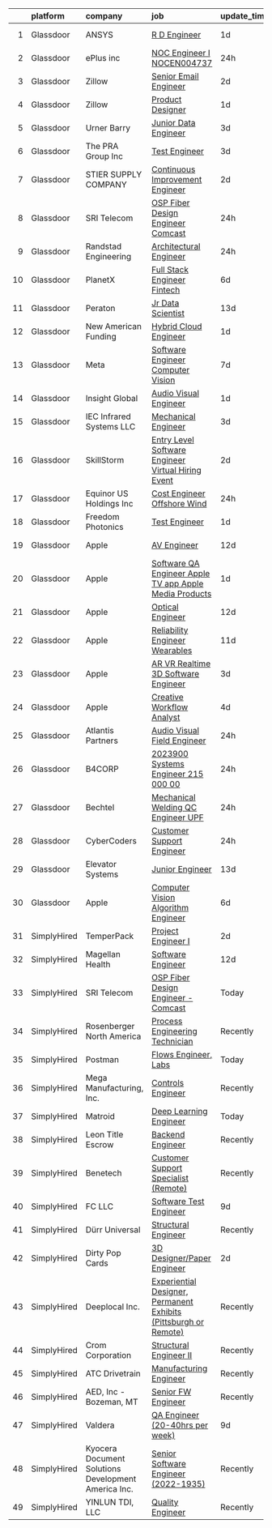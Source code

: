 

|    | platform    | company                                             | job                                                                                                                                                                                                                                                                                                                                                                                                                                                                                                                                                                                                                                                                                                                                                                                                                                                                                                                                                                                                                                                                                                                                                                                                                                                                                                                                                                                                                                                                                    | update_time   | location                  |
|---:|:------------|:----------------------------------------------------|:---------------------------------------------------------------------------------------------------------------------------------------------------------------------------------------------------------------------------------------------------------------------------------------------------------------------------------------------------------------------------------------------------------------------------------------------------------------------------------------------------------------------------------------------------------------------------------------------------------------------------------------------------------------------------------------------------------------------------------------------------------------------------------------------------------------------------------------------------------------------------------------------------------------------------------------------------------------------------------------------------------------------------------------------------------------------------------------------------------------------------------------------------------------------------------------------------------------------------------------------------------------------------------------------------------------------------------------------------------------------------------------------------------------------------------------------------------------------------------------|:--------------|:--------------------------|
|  1 | Glassdoor   | ANSYS                                               | [R D Engineer](https://www.glassdoor.com/partner/jobListing.htm?pos=107&ao=1110586&s=58&guid=00000182fd0c97d19d4d2a575777e9d4&src=GD_JOB_AD&t=SR&vt=w&cs=1_b8e56e98&cb=1662102837684&jobListingId=1008108794273&cpc=6A22310A23505C64&jrtk=3-0-1gbugp5vpjcaj801-1gbugp60eii0t800-085326ce8b572570--6NYlbfkN0C1CYJ5HQK12A7y0ZBhFhW3e-LGRaOWowYCOYawr20fAOkJL-e9Na9B5fF4fleurb2X6Uj6i6FxzRyisZJurjmaKf9r-kulg6JUBCuAzn0bkuWGrDv4d4hrBtNWzBEy26NtapZJXorKHJbDdHpZL-lqzA1kfwz0TCtpMQvwl-a_sxVKkirq5g-LSTQIQbA5WLxEZorRfnIesvGemHgYnnEaB5kFSfNLjFxT1bHevnTU7e7LcvXfP_9oUUm0ycPfELAZWHvE-K96OYldBVKWSPivG05X4cAWgyEE9euabDKV4OzHvRSNmJPlpyaAL-cpd8qAiZhWXLDiyeJhM-nCKW3yuqDe7iA4UGC2F3ey6KyaNeVntWja_L2wUdIC_P0CJahJbd1v8iwvGw_k2sZ8VyfDQGNwTpPOs-i_9vdnUBw7GtoZnO4BN-EYUAPIJXvn2VYe-by3RqsjJOumj6JWHWYRvhVBV2JRjsDLkFRgX98gy4x63WrxaOmGJ-hMsLhr90QohMNOwNOb199ta9cOgy-EF5D2MIsFyoQDq4EC40oXnA%3D%3D)                                                                                                                                                                                                                                                                                                                                                                                                                                                                                                                                                                                         | 1d            | Canonsburg, PA            |
|  2 | Glassdoor   | ePlus inc                                           | [NOC Engineer I   NOCEN004737](https://www.glassdoor.com/partner/jobListing.htm?pos=106&ao=1110586&s=58&guid=00000182fd0c97d19d4d2a575777e9d4&src=GD_JOB_AD&t=SR&vt=w&ea=1&cs=1_924da11e&cb=1662102837684&jobListingId=1008111402123&cpc=451933188B21919D&jrtk=3-0-1gbugp5vpjcaj801-1gbugp60eii0t800-6c40901bd2f2ebdd--6NYlbfkN0B4q5ZfxtiYuHthRCrlNTaH3IgnRrb9iipLWN6eJD-7mZ_ik5fnnuNKhefJl6Hd363M6reZHz6lItURBtLOAekzWOP251VH0DjD9fxNcprsHMrE7eSsR8KDZpc1oWkYWkXmGKJAGL93AtT6EDo6nf_T62c1ByWDtJ30omxVpQzAfjGbHh0UeAGsqJeFiAuoXJ9WKgL-6S859euYKk0icDY3rD_apgDLRxLTMtOb1WL1RdX_SAnQ6EgOrMdyA2izq-wm5nNkoSt5IQW9giljmeHP6kmxCaopqV2nMSoVs6lpnJaNPFaETXxm4cNX5QCon6OQvhHvu-CA2ISD7D4m5F-IU7qhZYJmUW4zr0XYv0RtDILtSQjEB9zf9djvvQ5IJe6eIeepIACwEiki4FrjrqdhSHBRQFdvFmvQ5ga169R3Q5EoZ4PO2-mRLB5OpSyODw3WPTGLX76ma6TzXp7Z21ofaHTMJo_VYMdp9SUoNxjz_tpf1EYBKC6C4N2q8ft_O2apl-5DKpjzmm6f6Lym6dHma4c4o1ofh_I%3D)                                                                                                                                                                                                                                                                                                                                                                                                                                                                                                                                                                                  | 24h           | Remote                    |
|  3 | Glassdoor   | Zillow                                              | [Senior Email Engineer](https://www.glassdoor.com/partner/jobListing.htm?pos=111&ao=1110586&s=58&guid=00000182fd0c97d19d4d2a575777e9d4&src=GD_JOB_AD&t=SR&vt=w&cs=1_c2c18e94&cb=1662102837685&jobListingId=1008103405756&cpc=7F6F94E2229B3AB5&jrtk=3-0-1gbugp5vpjcaj801-1gbugp60eii0t800-6a07a046fe577fb2--6NYlbfkN0ANMurRYyPEXg08u6OamUd1Mvhk-zhFSGYIZgoJR86UvQ_x0FKK8TrZZD49G3rLjS_XB-JXW5UGhzo6ss1wc_BnbNfB0NcsIS2MWZkHaK_VDQ9uAqzQ0B0lNRtYH7q-JbPKXXJR2lfBJMAKPZf1EHKJ-ujJU5Dztwf2Id2gDESg4Lb8GgE6tgXvQ0_J4Gx1ED0mohXa1AecMwe2ch6KP_nbtjoG3n8Abkun-SD8tqh5R7RUAwityaVMpFmIIaz0i95N0NaOPiD3OWCPfu8udQFFMm9ageaojtjPOpAo6hFi5HwkPhycIpKtPIhdCxb9ZLFuomiUz3y3TO7uiYWQBh--0bo5sS6CoahvURaEHhHrayav7VSSbfLOmLdGlnkh7XuLJX7aYSjiuaxO1oiOxnfJAltGV-dokExcHngLBKpf1BYRZV9dHcz8P8ycQZdAFkZsa3ryGka4uDEJ31-KZPlnax0gQdmx4tz6bn5bHbvVG0thhck29puftxQqI9Krn3CUeT7vEF8Wk3wiwllRaj8noZ-L_jPvl0WDQVjBw9VXpHpTfY3lzE4iXKbZ4hpnZ7ZYZ8L6nEbAYAdYjyAZR7x4-tfF9z6K6UnrfKLLUMfsi7mQB4A1gQqXJu0Q881cctT5PX22Q9VJdMpK1QXaIeIKRRuSeXciswKUNk2FzCNbCSbxb6QmrR0povUy3U7L4KYqjMikTWsIOevZ0iQFEV9qxT0j9XSY16bA_IIm9WALycwgFkqBp1VFCYstIKoOTZe0dVOhfd2PBH3aXzJ-2Xh9e0uDAO3Wx7G18edgjptFxtTA_xf-xKab2zLrvSQ_U1iTMiUxMVtbQbbgQ6U7Mu1Oe9TY5oYkrjS0RaKenL9m_01Y8qPfjWdIE2l4eIy9pDmLsM6jIBa_ng%3D%3D)                                                                                                                                                                                                                | 2d            | Remote                    |
|  4 | Glassdoor   | Zillow                                              | [Product Designer](https://www.glassdoor.com/partner/jobListing.htm?pos=118&ao=1110586&s=58&guid=00000182fd0c97d19d4d2a575777e9d4&src=GD_JOB_AD&t=SR&vt=w&cs=1_d14518a7&cb=1662102837685&jobListingId=1008105734825&cpc=8795CF9063CD573D&jrtk=3-0-1gbugp5vpjcaj801-1gbugp60eii0t800-923d093315a463c1--6NYlbfkN0ANMurRYyPEXg08u6OamUd1Mvhk-zhFSGYIZgoJR86UvYL2v6MoUqae-sD5DnU21vqzMUfcrlxXldGlpvZ_A9LcSbv7fieDI5Q_e0eCDabZQJSfXOKXU7HhyZwRBWFH68mW2QkyUBY-1UqPK4A2Y0SDj9Q6XtG2RXC_FvaVnw66ZsIn3uvPXdo5SZYTpEAJc-rzQ7LJ0rpZ3ZmziQ3-e1GFIPZQb6lgp8laaycEE9LR2WIikTXTf4G7eAEv-yvHRCrmQElNsVqN1yYa7IFbjVAlXn2PTygVET1ocd-I0SLDvoJoU97o-lcewNIpCP2-gdDs6ufbXPqFmHDbk-gbJRu92E8n1YOdfSb1F6UWnKPj0BJA57hKyqjhJXCdlYjtM3koxSUfyJAEnOQADartAYYG1U0jOdCppmBbzBnlIRwRyeu7KJNY9XTtCTofR66zJAIegjmrhT90oQweF3fVr_fXYD5bDS8MFEmeR4UmKgfqdMoFnV1-7J3x5W9DxZ4YNzQGFhHQfrJpk8IknNNKPGM06hKme40yHYe9j0i-J7JxAjH7GTu1-fznhDbynT0UA8o6Mn--1BLuEeGrAtS_9NZQIwD7B11fziH8eM1OuEOA3aJEZ-jI4pH_g8qSZzfr7SVCFapBUpM5NUVVZa69wNyuNwIlxfYvm3mNl23BHYxSCMaNIAIAZyBX_KN6qedowa_om_xzAJ5UBc4BBH8E_HKbw45AVZdySIbphk-TFS0W1C1LX_CiSxRrPUkhI6nmcJJUGcmeCFe-jcJBhLE2TpJiw_JPKSQtyBKBCJsb6u0wbxN5kGKN2Os-Wo7BTnRfsLPQdmOpkOPnwFownTyPuF_gAcHd2kDovVYgSMjL36c5rR5Pbm_A2qsdO_yp9YaNNu0%3D)                                                                                                                                                                                                                                   | 1d            | Remote                    |
|  5 | Glassdoor   | Urner Barry                                         | [Junior Data Engineer](https://www.glassdoor.com/partner/jobListing.htm?pos=105&ao=1110586&s=58&guid=00000182fd0c97d19d4d2a575777e9d4&src=GD_JOB_AD&t=SR&vt=w&ea=1&cs=1_2a9d0602&cb=1662102837684&jobListingId=1008101046274&cpc=71532419B2302243&jrtk=3-0-1gbugp5vpjcaj801-1gbugp60eii0t800-3fa36ef68f7be0b0--6NYlbfkN0AmBJBRN084S0h5v1levH7kjcPcMfn4jvsTPcEYZQxF7Kaw3NrpVBd1-YE52VfQZ9E2anCktPITQoxHJyRM5BwiztKxDqvhmNNWpMONkgpocPnqX4r_t9FsvIcGeDKjgJeO5e4TYbmarXAj80DOaW91_xzdsSJH0EuSHDshOOy_h-UB6zXDNeHsuLFfsQ9OIHSvrLOAzTZs1AVMYp5NyHcf8W7Yqaomu3HUl3P_ZmNwAhtERKBDw8kBQoyovCPS_BbpfqgP-HZ-6M3gIYUCdnOaM4nBXd84hooK17W4h3hwgskHB37axO18CoaFWrzHSRzgkFQCWK1PbLJ5X1nGJAG7qykLB15A1vlUUgvlDvfH8Wp6v-9ZqhFcBGwQ8RwTXEG9ZzQlQ9ybqLfO8fGy7tgpJNRGctHRiLn2iI71R1X5vH5TLGGKy6X0J91sjlxDifYLGar2TssPOJbLro6V4PQZou-xqQoRWnDrftunI6B95ghUPd4gehcZDTVwHXDMzVJpvpDF6k-gjA%3D%3D)                                                                                                                                                                                                                                                                                                                                                                                                                                                                                                                                                                                                            | 3d            | Toms River, NJ            |
|  6 | Glassdoor   | The PRA Group  Inc                                  | [Test Engineer](https://www.glassdoor.com/partner/jobListing.htm?pos=117&ao=1110586&s=58&guid=00000182fd0c97d19d4d2a575777e9d4&src=GD_JOB_AD&t=SR&vt=w&ea=1&cs=1_3f622471&cb=1662102837686&jobListingId=1008100904036&cpc=217C45A42544DB93&jrtk=3-0-1gbugp5vpjcaj801-1gbugp60eii0t800-33b7951fdf81b62d--6NYlbfkN0BK9GXDcakwdiqmeo8o-2GvkYnmPkq7xevAHdeF_847qpKPL2SRITVH5-rz2aTCjKsdxp6zoQHJemSJDSFV0RtrTu0odxqvFIiUhxG0wcPZYfGx1V9aAEdn25UcItPpjnLhnog37Jgdh-95VzI9_Sf2FVQQzN09HQbKDtOTk1u-eIb-l6Ww6uUY1qTXIn7b1SuJ10XVQ5Iz5IUCUg67HKYc1keeMxily8JbJ6vYp593lYrRREMs23iudWGlnYpMYWYx2-WT61kc2t8NFBsqc24WQEt4B4VjcuhsL_k9wI1bBGDewznZ8DNB5CzYoBq3GDK2YoNVbyW9X50MEBOnMi1Z9yxFU_ZpmEn4ks1yvFPMBYkAZ2BbXZjBwKQX_rjwM3DmeAUBRgZPwptNkVHtyLUYFZFUmxWmrY4ngF8uaceZmde56OzrxzOvvGc-DnKlb0PT4fwETmcrvFZtYCJowU0WD1exPKeVUzpJN7nTHofNDgCfKnIGyf87)                                                                                                                                                                                                                                                                                                                                                                                                                                                                                                                                                                                                                                               | 3d            | Bohemia, NY               |
|  7 | Glassdoor   | STIER SUPPLY COMPANY                                | [Continuous Improvement Engineer](https://www.glassdoor.com/partner/jobListing.htm?pos=104&ao=1110586&s=58&guid=00000182fd0c97d19d4d2a575777e9d4&src=GD_JOB_AD&t=SR&vt=w&ea=1&cs=1_b1af9af9&cb=1662102837684&jobListingId=1008103249595&cpc=3E225290CE1C2C09&jrtk=3-0-1gbugp5vpjcaj801-1gbugp60eii0t800-f980b1274b8a43e1--6NYlbfkN0Bs-eRXy4ZfZecayEOJtJ-gzSU7P8HCdliA01vjZ-cDmwu2e0h4phIbrfbnsRgbJIvyaPnq-0z2y9-Hnn0OGLWDj9M3ra-ffC_sTYDuiW_MzuxFQ4wuL1hqU4BCmXSThoy8nonspLBO_3eI7F7QjyQ9HVnWkjtTO1wObY_JwdQmJ3wSImRKUNv9BnoLiBKWMd3-v6IR_ydZ8xgcKkxmrkhk7p91rCTjiCy5KMAMvf6Y7RnZjti7Moq8g59whrWo6rF0HUBeTuF5rJVl8e8xhc6fWXXqRTeyfszJLHAtkn-tAdcX_Wz8SHyFZXeCEe3ggADuCRwDkRcByXXaKE40U19kUrA7_HJApDWKR3CSKO-exPlathw5dsc1TigdXjzu55jGzH16eOmQi-QKc4_k5xRroO1EsRvBJfuoWVY-eOqMEKR4FbbpiI089vbMwPIK58s7dNH3Vm9OdP6smo12WBJCTnYZgEJ0pqWEptr3wYzjTwmRzoGl2qXhbZrO8JTtDawIOxcvfOErDb1x2KBEF48V)                                                                                                                                                                                                                                                                                                                                                                                                                                                                                                                                                                                             | 2d            | Morrisville, NC           |
|  8 | Glassdoor   | SRI Telecom                                         | [OSP Fiber Design Engineer   Comcast](https://www.glassdoor.com/partner/jobListing.htm?pos=103&ao=1110586&s=58&guid=00000182fd0c97d19d4d2a575777e9d4&src=GD_JOB_AD&t=SR&vt=w&ea=1&cs=1_cb033215&cb=1662102837684&jobListingId=1008111643443&cpc=63E4514951618C5C&jrtk=3-0-1gbugp5vpjcaj801-1gbugp60eii0t800-e4c5a6d43a99ec4c--6NYlbfkN0ASox8HY7fHhqRCv4hkUtVh8gjFDbM8jCSTur-O6PD715wUk0B0t4AHUJnDHRUPYkFrob2BwK2Scjm15woiDC1PKSR0cjZuAU88ZbK1fAyFJBn0DFyGDp-4JdSVrihR0kt8v75XAPgoBBSaSR_1dRDNHk3sCmc0Dcl_0DX1wQLgP18TyASoKIh3PKchGzNP_V3uc2x053mwHcYnF0V-7uNnWdqkiJk3ympmdERm1iTVCd8XQipCicAoGXNTcSp8qxC6mQjZqPzRNCu3l5rkZlvEzT7O5DcYxAy8n5AoBE00__7r1oEEXFnJ7tXHh5GcvdGEsaU-Z6-52QDDneqs-MD8S8GegQqoQnoBhBKGzpJhIJ3d4wB4GS7CYnmxjh_1JabB0R3bE-Xxyv1SRkpdrR4m-tJbYRJWop1rtPF2ujXAfBnnloOOAujIbXx3jFEOpIystdGjUIwYQqDLblz82uWWuh0MMgErc2Nj-r_Q-tRxFY6wH91Al5mTgkDCMkLqC5m7kKmDqRJePaIxToVX3mvt1cYYuaef6KWqj2Eq0kLXZoSFwDD0X2ZhEryEeO3n7LdKVIEdWevqadZGcTc3pUNfGCEtGFbh3O6B8exLGhuM8BnWn-uQWZE9)                                                                                                                                                                                                                                                                                                                                                                                                                                                                                         | 24h           | Remote                    |
|  9 | Glassdoor   | Randstad Engineering                                | [Architectural Engineer](https://www.glassdoor.com/partner/jobListing.htm?pos=128&ao=1110586&s=58&guid=00000182fd0c97d19d4d2a575777e9d4&src=GD_JOB_AD&t=SR&vt=w&ea=1&cs=1_46f3e40a&cb=1662102837687&jobListingId=1008110993301&cpc=0C139D4CAD5A6DB2&jrtk=3-0-1gbugp5vpjcaj801-1gbugp60eii0t800-bdde0f3a9afa6cae--6NYlbfkN0BDx217eft1lC7uqItkaModCFPNh_e0lnHdKkvEJecXwu4gIqA7CFTnvSYR8MShG5ZTVGFNAvo1SikMYDLjDiwqYcNZ9FbAurq0_Wqn-DGGiXmnKMGHafi4XTWffYsFdiJrYYkwIiDu-XMOhRfylIwfRSM8GF6AV3KlKXXhEZ0wyqhEeUTq20kJqgzi5yThefYHMgmjTlTX3XMPXO5-C6sfREDax3ubz_3n1A7v_4szR0BHxEsZbi9HxO8usmNoKou7K1kPFjP5I9OxqJisQ-pdmcS8LKJn2zsatkOwwxoqX1_pUETC6CBg-HaIBtTLcPeLB8B4_VmLJJB7wYPRZN4KT8mYW2HidC1QcCS0Ka9c4DPZqCkrRFwIUlWak-e8gDFsm-zsWHNiv03IzoEL0UtmE7GHCIrK-HT8qeWWVmAL8TjzmzKipdpZakHW-xKNrFBJhU5SElPHcqGb02cVBGlMFSBTf_vRu7BFSCeqIN45SJ9Yz2QNzLf0YEccHBhWKFGQWCW2WOaWPYiKfKLwcxxHSSdbKxhvXXWkhLaa-yoEp06pQdmGy0rfCSXDTVgwSTwxX1KZUwb4ADtNMDl9TGlJ13gOE6wcMGu1d4pQRpuq_xGDpAd8zhOal_rVkiNfjc2Dct8aAQF24w%3D%3D)                                                                                                                                                                                                                                                                                                                                                                                                                                                                          | 24h           | Georgetown, KY            |
| 10 | Glassdoor   | PlanetX                                             | [Full Stack Engineer   Fintech](https://www.glassdoor.com/partner/jobListing.htm?pos=122&ao=1110586&s=58&guid=00000182fd0c97d19d4d2a575777e9d4&src=GD_JOB_AD&t=SR&vt=w&ea=1&cs=1_d0ad43c4&cb=1662102837687&jobListingId=1008097266393&cpc=C4A69CCDBB3B9599&jrtk=3-0-1gbugp5vpjcaj801-1gbugp60eii0t800-c4bb3d8ec8a7adae--6NYlbfkN0Ao1sXqsfl_eKMvAUCHN22fcucLWVoEbECIQPomdFbHy9daGAiQ6BeL3KWcAL_5jISvtsj68H6klUvNvD2Nfh8cuLKqHiIZaNLCRK6cZmmUZzVjMtszy4HEny0vWXFA29M9pmek7Pm28cX2qNnFnDswBjlvdvNBE1qgpvHSPsdf2YswW5_FU2XmfZ5bqolD-zdJQZCUbPz6zqM2MZo-IYCyjOSwQcXnHOPENb0FxKokvGaZW3Gga0l4kHd1W4aRSgMQdXc25Oee-2Ub1gq9NGtiepZlknBMsjjqs36yEOWLvZcvnY0SQXbrxtR8g9rm0ytHrPsGW1izu6tw9JvvHo7xj5tlm6pYAN4kUO-3elWT9m3D05CVuxlJADsiv9hMzquhOD4fCdybyN1sp5gzO4YSY2v7O9NHfqMaLPm7NnEGzQLQaUoxbrrYozbTfkQlpXeiXsMABTJYi25edC3itw34qdHCYI23YQnsLd4Sx-mjUe-QUV7lxqsvTUXGzcMvi4U%3D)                                                                                                                                                                                                                                                                                                                                                                                                                                                                                                                                                                                                                 | 6d            | Remote                    |
| 11 | Glassdoor   | Peraton                                             | [Jr  Data Scientist](https://www.glassdoor.com/partner/jobListing.htm?pos=108&ao=1110586&s=58&guid=00000182fd0c97d19d4d2a575777e9d4&src=GD_JOB_AD&t=SR&vt=w&cs=1_0218f513&cb=1662102837684&jobListingId=1008080936189&cpc=B576E40E3A51D23B&jrtk=3-0-1gbugp5vpjcaj801-1gbugp60eii0t800-5617f10f289efc9a--6NYlbfkN0Cx7R8OmodZU4Ze4hnUhR0Myw3_voyDLMHXumN7ynSuTrXceT3foN28LFxKrAHBxFU0x65x9qsMWo5YEoVDqkANq7ZMFqWJWr7p9gnaTEoriv2xJyxdTb8WJj_MelALD1P9JtPtASnmXK7Jy7cXIKmxMm9L92TuY7qikxFdXMhW5lVtm_-pCBXwbwNSFqtVwHuLg6RwitlPRN3T5bZW0w6TKbQllbDvk_vAGV-Nn0I8LaOiuu8CoN0CMUt7WfneiKzIp9xXEQ7K5xCrXSvqNVUJfLR5d0n_mtnuDsJ1Ipxs4eUPGVACCxsBubem47YyLxdRv1MJoxKmd3S1f21vuN_BU5Is5UDfRhHN9kceoEgQ6Ofjo2MH9VrAK2AYxsOkyCrvNC-UoDZj2ltF8NTAjWUn0j_6EHTWRoaq5mpCzEn9W9Evr1LE-Y0N1B-uWvec-Vq8EU45iYY7dwyX6vdY7N4Jy7kUM17Rr1DL0Zhs32p_iljX8WjrK2LngkO31vvlwq9LZM6nqyiaHeqv_jKPFnrhEbOiEdpXMtBCLn_r2fOCBhhAUJcUY7lmVYSZ_iRs8Sp3NFMIjbr-wxH2Oe0Ciegg7-wCvPyuwZCdZz_oj4GUhjcOHchZffsXjKXfPKvIh0CUWKEVflRc0xjN0uhS5dvi5UV3WrZwm4-H0_0xWPN05l4Wz4RPq5mO-xv1ApE8YvGDcq3YKyDabKn0i3YL0TAwJMCoPcqGO3fkVS2yqtn9UDXAMuUOLEaWI1RYNG0aXnpOnD3tm_X-_stiAuUbu1chWaFuGaJiBGjK4AH8LyYeuD-R99eOV_C6Q0nNEgawGoBreyUP1vddm2YrpJKrj8GRGAj03rhjIFi9qk_2IMnPC2Ks-323w7hQLyxdZ4PKCZoqi29uiUiQFCHsIfG14YL9L4Fowf7drdCtn_AyEMxb4y1wxelzGpfVrQGW6KWD2fdDXB22zCdFtIhcKwZ4EJyW91JBVGkOWpGPcsTaaHTIOCerOPE-nPT6z9DqlpbzK5g8pG8ig2Te4jmNhU_Ioyfk6Tyd64tbTcNzhOTb7YZ97c_cwBCdM5GIrtoxhBxC885TIP_Wq0N8DL9pD4hAPk52S_f_VJmWmTY%3D) | 13d           | Annapolis, MD             |
| 12 | Glassdoor   | New American Funding                                | [Hybrid Cloud Engineer](https://www.glassdoor.com/partner/jobListing.htm?pos=127&ao=1110586&s=58&guid=00000182fd0c97d19d4d2a575777e9d4&src=GD_JOB_AD&t=SR&vt=w&ea=1&cs=1_f02e3149&cb=1662102837687&jobListingId=1008106964377&cpc=AC285F3A3ECA6BB0&jrtk=3-0-1gbugp5vpjcaj801-1gbugp60eii0t800-88cc21af0456e4a9--6NYlbfkN0C2BFb7Ub2YUp4strrym9V3pWtjyRKtgHKt_kMzkewmGGJEved23y_kY-GSZp2akmMwsseQzAReKnpbhHzyLnerRqCxRIJZiZu5TNKwi9Qv7ckEg_sF9j9sLJnbzjVbXD8IWxogWbNmZbxzqNDrCbiRhJPrEGxAO-sZHrkv0qFZ_4IV49R2oRSw_vrs-YrkjJMKk-mYdNVDFkZykdHNWFhzIQwyeVaSxNBU2PHuzO1v9hfNtUc_H7OttsFlnnW8nTBEBdW4GzOOHCCE9G8qs5ZxnesioPyWruUDUwoSTfKzI0r118gE-9BMpUaztTfEiaPZJ0Nr2OKXuZtimfnkwP0duVXw_CBwqrDvjKSpDqkr-PyzbqzkpeZ1OHwvF4vCgVO5VTll8iMRSHl9gAWrFhqzHv7xSKldcOE_sTUY_BvjaptE_w3lysWuroZ860_y4w8E9YIDAu-I6ydbOoZHTu81kiGToMYWTJ_QAEv4wn4lwfopGYK5cGV-mAjg22oKpao%3D)                                                                                                                                                                                                                                                                                                                                                                                                                                                                                                                                                                                                                         | 1d            | Remote                    |
| 13 | Glassdoor   | Meta                                                | [Software Engineer  Computer Vision](https://www.glassdoor.com/partner/jobListing.htm?pos=116&ao=1110586&s=58&guid=00000182fd0c97d19d4d2a575777e9d4&src=GD_JOB_AD&t=SR&vt=w&cs=1_8500fa59&cb=1662102837685&jobListingId=1008093941183&cpc=B076152010A3B66C&jrtk=3-0-1gbugp5vpjcaj801-1gbugp60eii0t800-0cac5639b96758b7--6NYlbfkN0DYl4UJW4r1Vl7FEn6T9F-rD9lpC-0oMJVSiWjK_MGUd8e8cHXcpv6KPyjLHZEfqkXhXH3RkyJcpIU9RLRDO1IB0W_MaP5zmx1g13rsmv7ZMx02O094b2esTQi1wkVEZUfom4qhSvwmLLYKHqRbrjr_GTPbEuCOhKQG6jexOrMP-LOqFc67hpsdccY6DAj3nzXlr0T9HcVXkAcchLQqQYxYNhRkTyXRlBWyBue4VXF0xG58hUZAOe0WGtrsviSowaB5y2uZ2V1ecvVZueROjEx1CpBjcc6hmzveUYTtFX76oj7UH7--3dHig4nC7QAAGcXp64MEetlCN2IBZW1JhF_wZGRCuIZ-3XnCTMSgoQmW756TqTEM74A9kR6t5ZvRKwvXtTRaMwQOcyS7wkPXxDymyxX5cxMeBzCT0HK_yF55xiOwDYMdaZFLgm0HURWfvYkGOaLId6m5nik1cXiDuwSXz31QBQBALfBP6LuSTuoUNigjAwi0G8iPLrKqIaIkEPsKQXRYVVJpBrATGwos8rAQztMEH5Jht492w1VA1iOtL4rXIXH9h5gkpyAv_1LkkJza7wquqokAcnM0okLiwlKqJrxO0pWBUTOSie49oLFgC41LESjdiH2vMRezZ0YcxlWRaodT5hrlPNXGNl0jM197VlPPuQpvmzf8avVL-JrFfGY5gvy6NEHYH9k32FxJMgbPImhRwoCab2gQZqjbLHrNVMutpzNfvNcrM0Nvezrkp19kGyCVxr9M94pCbm0H9_h0-n9D81ZTd7awI9WSh-0epaqEY-SSs-WYI-znphPZFDah4zV32XvRjocVT3d5S088O7rgRZ0YsT4nMqpjf1hnMpSr1h8OlVtzEHklIODey_nvV0xf94LSD6PWNzFFTu6DctVZGVjSZCKty_bumz15QwZM2ShWurJ8kTMl3zEoAbsH2xuS_UezHqnJG-aTa9Ot4ApBStwGSIJB6isFRRO1TpCZfJdmUZrZslIf5ShzingMkguYJj8LBPl5sf-fLYir5lXw59uS67LkhuIgKUVf4T9uNELH60_R5h5QJIV7uCnk8CnLKVKN9w_LlT41IZo%3D)                 | 7d            | Menlo Park, CA            |
| 14 | Glassdoor   | Insight Global                                      | [Audio Visual Engineer](https://www.glassdoor.com/partner/jobListing.htm?pos=129&ao=1110586&s=58&guid=00000182fd0c97d19d4d2a575777e9d4&src=GD_JOB_AD&t=SR&vt=w&ea=1&cs=1_fb8a3ad2&cb=1662102837688&jobListingId=1008106964790&cpc=451933188B21919D&jrtk=3-0-1gbugp5vpjcaj801-1gbugp60eii0t800-ddba8846e605f6e8--6NYlbfkN0BKkHZu3wF05EeDimN_p6sYpKCMArvwa95YdH7UpkaBCi52Bcb3JNt30QsYNOqnbgknynMUJFcJ9E90jMtQuB5N8H4iWrT9Wpk4h-o8RqYgijZgMPLWOjbafEPUeEFkmJEDdBI4FmJS3IdWewesh8GoY8jKTGTSuhmoY5RQ_vn5Fz31BfgXTCEPSxuuqoWHM4co3nfgZObid5Azi3JurGnruFUcCCheRK6AN7WfuuwtnOS1B2iR0DRaBoisAUjMUOzblDzuhm4fO4_ConrKwwzhQCdNiv8Os_9ML2K3oHT4bMySW5_4UQfz0oYBW94pq_RFxW0gTNjnhbnW5WdaqNR9vC_N2iG9RKKTpwTLlQr7QF67QXN7OKrNpChONFPLxkhKASvRaxQ0OMGTo9z8pYWVgMYaFKzBvtDVQ97JStngy0oVdkhmaqmJAnIPEk48y7wIylGCuAu04F7RPZl3pe1a66FVGWcmH8axy0JHSARdQFks5YdrpUCRMIYIXLv3qRkH0yCdRDMPBA%3D%3D)                                                                                                                                                                                                                                                                                                                                                                                                                                                                                                                                                                                                           | 1d            | Evanston, IL              |
| 15 | Glassdoor   | IEC Infrared Systems LLC                            | [Mechanical Engineer](https://www.glassdoor.com/partner/jobListing.htm?pos=110&ao=1110586&s=58&guid=00000182fd0c97d19d4d2a575777e9d4&src=GD_JOB_AD&t=SR&vt=w&ea=1&cs=1_25ccbf7c&cb=1662102837685&jobListingId=1008100900209&cpc=147D4D73437F2C39&jrtk=3-0-1gbugp5vpjcaj801-1gbugp60eii0t800-02be0d65c6b8df00--6NYlbfkN0D_KRozbKJx95I3LRYgbj09bqBDFeyQG4s8tCOB31p2DL7CEZNMbiEXmr_-i2ZupzF-vWBquqLhYhyNr_2xiAeHugS1Na3tUwSqDlwnMI0v7rWx4R-Y82mPMJX5Ov7LKFohTu6gEleTF8NX8mwhblMpu_Rw1LRrEHbFfizW5YhYXdvybkPrIWfKWG38li8DQ0jA5VeYh0Kzp-7ZXqrv59GJOvl0ubRcQLLX4Z1NnhiO8eSBjwKRQeSLxUGfz63tytZiErqGWAqaooDbL3RmWuUcN2Ap2yY7beSpeAdkhnZzSL3x-u9hpNrNIMZUzpfYq4MJegri47vdKjfIpzDhFLt0R3YwNyM_E6jcE3orwLXw4h4tNwEZNsHHft8ACrUL0-Uujf8PFB5LyCelAWvNmOYDVrsD-63S4yFzZwH9cMX_fHM0SOcA0LaY-mUT_atnBJwdYHjz82sjsOrM0acBM7gRhQhBgTffr2ypr7IoFlnlHUDgnSxVF6v5LU0pCP4jCjg%3D)                                                                                                                                                                                                                                                                                                                                                                                                                                                                                                                                                                                                                           | 3d            | Middleburg Heights, OH    |
| 16 | Glassdoor   | SkillStorm                                          | [Entry Level Software Engineer Virtual Hiring Event](https://www.glassdoor.com/partner/jobListing.htm?pos=102&ao=1110586&s=58&guid=00000182fd0c97d19d4d2a575777e9d4&src=GD_JOB_AD&t=SR&vt=w&cs=1_7f9230cf&cb=1662102837684&jobListingId=1008103989071&cpc=FD68938D22ED3258&jrtk=3-0-1gbugp5vpjcaj801-1gbugp60eii0t800-9c514747b5d5095e--6NYlbfkN0Btxs39KmTzjw_u_hUXcyTcLpNeUj18C2Nw5A7DCW0FWDgognxC0CwP83T40tn77pr3ksNBaem57OXbXkXLttPy4Ucl74DHzq4_V7Dj3sllcSdOBUmUm4KrOc0aBX2_-VpqF-mDnI_CS_J4Uua0Y79GOsHNo0QOZBB9_l5NuWNt3bJ_lf57YluM_lkWhwYl_IcwfFiIxWiJVUjk1IeWiKuGOsDQVVM7dJyYqa9CC2fT7PQc8qI9XSHYaKspHu27UGm7Y0sIcpNLjZV2i2RzHwz1UJfVJdtE78ywpcLyyEpL93K-HOhcd1SyAdzGPEQlCQQGG_MXARauyvcDRLHEREzFfXWA2zJpOVu_JqOT6EAPPDttsevATkaFIo7gSI5vaw3hmSN9KEoF3kXxT7PsaF_gj5ffQFN7jgBYU_m4tUiEagYV-IExUoXToeEG12TTDle4Pnr_KCnHSCY21LXPGhKXMIkPwSlS_cTzFVS5Lz-fh2UGJ_E9jc3lwcWJC9BGgVnJuLqVdP-PhFiZIbeXKjKjw51DQ6NoWPyoxkbhtsg1vYK8da9o28jOsVrBl5_QBYdvdmK8DiXRn3MXSqP5AB7qhda-HmGR_5ARKM21_IUK_aWYM2oGRCy-cUztdZw8CJHkGzvfbkYjybvwtTT3vpDBKnVG21hArFVnNIovtQ2-i7iARAORA1A6yvnrmRXQQzMXZsMsg5MjyZQv5zsMfM4kQ06mfk99BdZYEsJujKj6Tdjb-rpNYGna)                                                                                                                                                                                                                                                                                                                                               | 2d            | Boston, MA                |
| 17 | Glassdoor   | Equinor US Holdings Inc                             | [Cost Engineer  Offshore Wind](https://www.glassdoor.com/partner/jobListing.htm?pos=101&ao=1110586&s=58&guid=00000182fd0c97d19d4d2a575777e9d4&src=GD_JOB_AD&t=SR&vt=w&cs=1_d3f7e9f2&cb=1662102837684&jobListingId=1008111317809&cpc=9B12395D9F8719A3&jrtk=3-0-1gbugp5vpjcaj801-1gbugp60eii0t800-7b293042f945d792--6NYlbfkN0BlkaGoolSzreTGnnVP3nHf4jqpzqQ2ZdTEUjpG826sDQwotBQSl9tbPeet8uxgt_gWqAzOT7jFRKSgYCbEySFl-LnlbTgsrfYdnVmJckkS34gE802a8xsPxM4ICWpVmIbnF8gEgplqCSqkA-Ptytdi_cADiSxwWfbdNjoD4-j5wM9I1FQYDMbY-ldnvlI860vMeyw92nrMPWlVE8u2dEgdHl3HITZgiyR1YZq1MsuCqOryfJzezVSEFh9xMzcbiY28ktn2pfKuAJiJ-a5wxfu1bhIamesXOyzTds1uiKdlxt3Et-tcWJhayuPpFkMOWgdlOrFhM2308lTrnZ1WjS1H_6XFfzxNlryBbbhqXcnu5gd5BHnBOXwd_iOYtI1Xh1CTwN0Vuscfum5jz2xzODiXwJoMtI2Q9o7in_WBYmAAtGdKtgyJZbI_dOxLCdv-Tek1gT84VfvLukISo9FHzMh_KGV1Gio4rZvAQi56u1H59UyRbXCVra7_KKD_5-y-5h3CyaiKtcFp56ZYilZ7LPUGiq5CUD6EDw5dR0YmaIDY1lnEoHbtPs1UEyY0A3YyXij69TnG1M1pUNTgidjSb9nZAMvTJniGv6Zu8mCXTxaI0SzAENGztr9EEbbJS_jQmz4Az8rKR2Eau5LdNfkTQSdtkIOnqKiACqBgnYZYQsXoND3gIzgjQonTlOYK_0BieQo%3D)                                                                                                                                                                                                                                                                                                                                                                                                                       | 24h           | New York, NY              |
| 18 | Glassdoor   | Freedom Photonics                                   | [Test Engineer](https://www.glassdoor.com/partner/jobListing.htm?pos=112&ao=1110586&s=58&guid=00000182fd0c97d19d4d2a575777e9d4&src=GD_JOB_AD&t=SR&vt=w&ea=1&cs=1_664b75ea&cb=1662102837685&jobListingId=1008106154787&cpc=7E69D0A57279CD4B&jrtk=3-0-1gbugp5vpjcaj801-1gbugp60eii0t800-63f4bad3fb4fcdd3--6NYlbfkN0ABYwuhXSv7PkCmQ1nEumCdSBN8h4avHrXP_vIfv-9VbT1KMAcJmyhB8NhZd8vevuc6MYyLE4HDdoGEE67q3SzO8fk3EFSjqNKuE7ugnqhDnhl6gSA16yGUmhF6eapYVjG6rfVQYL5CBC7fR0KGF10z2KFBc_XHSDONMxwgzYoux7EVNkdwR4_JC2FeFrRzdCmQbQeoqOdSrjqsC5GhqqVyKgUNZvSrmVyt6Arm8S5oJEn9aKkxI6i2IbxoDoQZKj8qPkWcCNHStH_AssRsZE0FhpW90GcqGK6YpYRqmFHZxpQ0qge-CL3g3xb6NjEbZQaqzCzsY1eL2AOEfowcP8y_N89G8zVX9e1NkmaLyR2XwrMFr3BWmr2ExiC30I4_3z7aSBTgvaP7kcil8_w9BJVZNy8tfUexkGk7jy9omfuyvXwK0cKtL4aUeR1mFYNMW9-9oOFni_PGAyB_yu60TyhuFR6_WURNeXjZVxtjeiDkiMFNcFL6Ez45H7WgW-VmnzWLBmn49HIYtA%3D%3D)                                                                                                                                                                                                                                                                                                                                                                                                                                                                                                                                                                                                                   | 1d            | Goleta, CA                |
| 19 | Glassdoor   | Apple                                               | [AV Engineer](https://www.glassdoor.com/partner/jobListing.htm?pos=115&ao=1110586&s=58&guid=00000182fd0c97d19d4d2a575777e9d4&src=GD_JOB_AD&t=SR&vt=w&cs=1_6933c6cb&cb=1662102837685&jobListingId=1008082345762&cpc=AC285F3A3ECA6BB0&jrtk=3-0-1gbugp5vpjcaj801-1gbugp60eii0t800-bdffa908d5e1893d--6NYlbfkN0BvKrLyj5gPmtZO9T8euul8TCxuuKNOtzRJOomxnwSEodTz2Bc-sPZlFpP0h5lDivoUZvGw1CvELyHIjSDHKgqOI_WI16SyXMf2qmBqBRuYZXSSLfTGsTAGYRDjzA5af0gK9JhJOhPkUEfZSskaNUBHi2967Ij8AAm8pbx8V2V0bTkVC8JEynMl3SYvRwpDablpHStG3ZKHMnYqaxWMvCnX1GN7IbCw8H-AQy251WzhEx4B9ETC594aAn28A53t7LkUztCMGAoSEaCjRCXuBM1-oaFrJnFLBBmJxemZ_HyeeCxy9O8toCxYx0K8nTzRBBzyc39si68FTOYxTr85n7yX-sDCvhygjW19wjmV1EhPjQ9pUzMWO3QbktF99bu827B-3bXXJAb7xhO_acO_77FtW8RWvcTnu-EGZ10Egm8xAwpUzCEcto-gQ-oNSXpcGzP9glGQYLzCTig23V6woz9CTwmoR8glS0mnYAx_baKU_5Ts2NF2Kztly0VYTnpHpN3BaI8cVJJQA3P8w6tSiV_kd4LrfMGApyvmQ-IwmYrc0nmwoqgmnxWxs9z6DJKiBbh_BPr4vbkTPqw_gU80BkciTKA1OoKmyYmOd7Ez2laPKPc_PORtoaDhTtcl57U799Qez2R7DZ4ewHFCZvOMUDeeBu8_QyxNKFo6Fk2W-g8YdjqCvDzGVJmmiYc48eSU6ySlEHKkrKofqtzYSxBMUQ5ignBN5XrKpIwmhzkA_ku6Y8nTFwYNmC4VrgyVh7YbIoQ07fYEzgOa0rVTBITIhxx_4RA06oF-hH_T2oqGa8K6q36HmnbwQb_UOEW2VIuLSw9q0IeOIIcGYRIryVPrBsHtwdnyj6wDVV1aznjsozC6jAQMnjJoa3zSSlqzwL2HiX2Tws3p863xVJCnNPQWUG5uDvwLu6HaYVWD_039J5F8bkU1JMj5d_3s)                                                                                                                                                                                      | 12d           | New York, NY              |
| 20 | Glassdoor   | Apple                                               | [Software QA Engineer   Apple TV app  Apple Media Products](https://www.glassdoor.com/partner/jobListing.htm?pos=126&ao=1110586&s=58&guid=00000182fd0c97d19d4d2a575777e9d4&src=GD_JOB_AD&t=SR&vt=w&cs=1_21668433&cb=1662102837687&jobListingId=1008105396622&cpc=654405A9B1E0A9F5&jrtk=3-0-1gbugp5vpjcaj801-1gbugp60eii0t800-05a9b39d2d33bd25--6NYlbfkN0BvKrLyj5gPmtZO9T8euul8TCxuuKNOtzRJOomxnwSEodTz2Bc-sPZlC5mDe-NOaJgEgQ5pAt1ERru8kvLI5yGWz_wH0_jxUvepx2XLVpFk8rpqWVeBPPDcKl36wrvi7KUKMCTW_FuuMPkQI76cn4gX9Bfzng7uf1JKPucH1KhFOyA7vLUks9ZssF-hkL9KZFqY88xAUL_8KYi0amqTpECuY2ntlJ53qBSsRBfctG99PgYtaIcT6lMe5BEPNfwJ1qSS4Fe46uUG2ZcdCfHakvFIiMpkvw7ehYz-guOG9pJWWDG_HWQpsN5ft9_EvCwdrFmWRUuu5qVm_abuHzp04DGFCQVHOvRXrQbNxK2rKZyR6xAlSLKdNVaLnb07N0NHmki0LnhBIqWA7aM1ZSabeeuAM9NVkhEQPyAD1tBG_TOXPukFODnCfGPTUQ52UL7i1auR2z8Zhnj0kbHOG08GWyfcsi7kQjMq4fVyIBDEAOxekitfqnCHmFj-lGjgUFxPJHrmUvgTNfucsXjJl-tMc6FyxbrRibvX3sR7f_PcL749F6ZWaJYFH3IuTHMIgsW_YY_Nfu2Me3HzjuigVp7l-m5pzSYPGGiW7F28U5TZWx65Nu0uj8PSXrSCOZIv4jZJt-_ZKxLheDz9e38yDRTrIb-szxq-nj612Ne4NzipU_bXa9Q8oHSSaFLissOrVCjJvin07qc1VdUyGx5i7i_5y3anEGr_Qz3EuFBKcNha58EQc4x6yC8hUeoclSiknojO8MYd_PxcHGcUgK3zh9vcS8IO1xseRp5aZIfxZI56lhkHvqgjZUGj44buJu1Zx0K_fBmiU_4crt1sa9ACk0qJfIVigtWtxPzUmx_mJblOiNRALcmlhtOmdwTc1JUgiTDKrgzSZ5Nd81zqs2tXXpKQy_Okqe3tJutgYD-tnctufYF_AuvnR7yrDO4eVI7PDzeJbhCbKroV8yGYvsSePq4J0qiXkovsgh4xFqtFDTQx30kiNg%3D%3D)                                                                            | 1d            | San Diego, CA             |
| 21 | Glassdoor   | Apple                                               | [Optical Engineer](https://www.glassdoor.com/partner/jobListing.htm?pos=125&ao=1110586&s=58&guid=00000182fd0c97d19d4d2a575777e9d4&src=GD_JOB_AD&t=SR&vt=w&cs=1_022f8966&cb=1662102837687&jobListingId=1008082958858&cpc=B101C867B3EF2D75&jrtk=3-0-1gbugp5vpjcaj801-1gbugp60eii0t800-64dabda75e3cbff3--6NYlbfkN0BvKrLyj5gPmtZO9T8euul8TCxuuKNOtzRJOomxnwSEodTz2Bc-sPZl8WPllYOnI2gr5EGReGEssTxw22V-Sa6NYc2Sa8MGYbUSiSUDfgNyQuoFKfxkTE3snAKSrtxGmIelJiZ0PkLqENPtBDXRB7oaC2F68GnWS6o9NV3Ay_vnZYkRum3Z5I-8qsJgTHXUw0kU9ljpf7YyEHV4_eZt5sTl9qxDngKpycNoR9HDr93Gw99Sx1cyS_x7g5ayKfSg5A-SaW7jPetpZGJL8-kFeKcFn5aCw6mRK9iKnRdnxfVqgy_WvJCWbrvMZnojC3FzpkVXcAGkzePCypSYO8FW7QT-H2h960lPV1sYVbaPOtwu6UBrqGnwyghsCxwj-6ubeOcpTl6ZsROh4l2gXsLfE4PlVJ4dQXevRkPJQaLPlvbJAyo5JJeO6Tw81ATurHAcARxjyNGBGinhqpcXceIpvmzaBORUXH8y-LwnTePBXUa0kFyxl3Ea3KEh5Omoa7B6Bs-xHCb8anJg3HlIOy-gtDqTm14WESHG6-ZRQT4TOrtbJv52OL_aV6AeKpJGtw_Fs3ctIvcFSgUgfVC8syYpUMqKp9yAF2m9IUmCvLaNKswlAsOjV57eRsuCYlQDUMvjF16LFOpqCUU6fbCkb1Vg_EaQYhfXL4EU0AG1fV0k4Id8WuFZDAltsbHBM9NndaSrMK410ioTSNsOY8lvccG_5OUZBpr5GyRe6VbKEBHRzl5YYEiQOETPhqhySyiS4blQ3CS9atvkBGd0YUr6laNJp9QOKtlxWPHaOovNoQvdIV85cOG1nNQRIQ2ta0wBsxJRONMAvnF5duYoxCa_749myW1S3hgaTd94o2teVUSei9M_GrjD_oHCuF2CHVOY2zipqSMSAaRR-AMq7ciCtR6Ye7I_zQB8iwQetfPkaeFsueuNcoP0mPgFZZSQMq2Ysr4HMz4%3D)                                                                                                                                                                   | 12d           | San Diego, CA             |
| 22 | Glassdoor   | Apple                                               | [Reliability Engineer   Wearables](https://www.glassdoor.com/partner/jobListing.htm?pos=121&ao=1110586&s=58&guid=00000182fd0c97d19d4d2a575777e9d4&src=GD_JOB_AD&t=SR&vt=w&cs=1_8d5d3567&cb=1662102837686&jobListingId=1008083046479&cpc=B101C867B3EF2D75&jrtk=3-0-1gbugp5vpjcaj801-1gbugp60eii0t800-732b7955470c9c59--6NYlbfkN0BvKrLyj5gPmtZO9T8euul8TCxuuKNOtzRJOomxnwSEodTz2Bc-sPZl8WPllYOnI2jIEq4chKjg6HirRJH79om4VsZdqkylFuxzaCuiqBdTYtjazodANdqjWUIzJTsNmyNfCziJqET7z5BVeVhzt9nb8ePdwW612WJONyxhlmbXPC3YfmQ5WVgtdZ1R_DxQcX5wRv3YCm-O8DlVuF1OjTzpIczC44WG38y7Q5lkYEiiI0-CD5sc55c5ix6W9AzBzEKiLwlwKOiKHmwpAoqXuSfLv2YWIeEJ1tlhEOQuktNZwxNHTfOi_NkD3sP7ijlx1A-S_ykSo-bF9FOejZssIzzNi5BU4BK9HodhPn_ChukSSkYqyWkJarqukpU7iDq3mPcOuXRAJc_MWoAxEBfvIYM6skl9i1eVRdx8dxAJ1s1t2Qh_4KvDiY2_Ye2EiYvAMKLLMek521FJFvPdi9R7QVT6RrdQoiHKb4tcH8y5freNh3i_wKzhgc32xMmKE4juZFl8WrhriPplUy-fHdsNE0cET3b7n18fEDPW6ZxqEdXRBOh0lzuTipa1vYTcvUjJjM-QR7Cu4_-Vk01HuhYkcAbiN370lmSBk1DxRECeNmZfRpnHGQC-upnvqwcAslUdRyr4R1ZFMBmMl4cMS5b_d1UMBTH_zdpwtbY59ncWZa6XT_D3lga3FIKcQNWgXH77C1TpqpXeG3HYT78ZOhZ39LSNZBp7jzlDDdpSOBky3v0N8-o0_cQIKmwz0hMId3vvS3NdCbjBOAsP7pLujpNLWUCcnf3Vdr3EUZxo5FhFJuh6Sv6o3loWecF_Emxqea-vwlrfBDXSV_8HYHCTTvqiVXzedbKILE4ZCOFnNbpbkCakaMnTTS5v_Spk63fch8J8IEvUWmMGnKLYuoP5zEgnXquPFw2TiF6oF__NdKSenUGWxrM6AMwIxHKoMfAFD97fC9HSWKZqeCoCOLtDtIKVmZxj)                                                                                                                                 | 11d           | San Diego, CA             |
| 23 | Glassdoor   | Apple                                               | [AR VR Realtime 3D Software Engineer](https://www.glassdoor.com/partner/jobListing.htm?pos=120&ao=1110586&s=58&guid=00000182fd0c97d19d4d2a575777e9d4&src=GD_JOB_AD&t=SR&vt=w&cs=1_1b399a7a&cb=1662102837686&jobListingId=1008100584133&cpc=AC285F3A3ECA6BB0&jrtk=3-0-1gbugp5vpjcaj801-1gbugp60eii0t800-be74c4599b441ffc--6NYlbfkN0BvKrLyj5gPmtZO9T8euul8TCxuuKNOtzRJOomxnwSEodTz2Bc-sPZlbtkML8D-m4ppbenoaghDiVEtRt2-ECRqRyfWCRKa_Jz5GoeDNoT-8CfXL3jdHiysjKuh-j4TG83S-ZboA80dXeTHzfspT9O3Ra4hPABGHU21EAaua9dWAsQUUzEu2CF6s0YkSInlsHJ0MWSGFP2EOiZ-pibdc2Kh_xafhEtVRWHCnxMI3RIQxen9QpgUvi_5iKSYdKgBLHU_UPp4afvXoqvVZ4jI2NeVtIwljAd981oCcVe2-0n8lA-whJZIight_a9404GlyjRTcdMwEO6ApGjt3mnFg0LyTQ9BZmv0lB3lpajVdHZgywve2z_CyPda4Hbi6bju5hLwu3c9yNq8dm2E2VTF2TXIrED0j5eMClt6OyM0r_bPseR3YChPcYKtdxiRWHD4tva8dLC5HTBXMmOujkB9XvJ22lJxo_14ePPMfZIstvx6BdXHwaE3hWh9XyFI-Du2zvrJYbjlufvdSZ3xCgq5bU9vIkexxwQi_15bqvo47y29ufEKFJ56OMd_IWmp0jfc55rt1ZuJ2_VZgA5avRRSBm0kx0mwrxoeVSrX4X8SV3JuSSRRqB1UemZNKluV_-gZNypYB_K-MqbFRlBXa_ol9iC7M1-yOFYt642ulUjlE3zEVWY3FDVcvtoJvtvxeu1zlC1BxB9DbaDaoaI1gB0nKZIhGoIPVRRZTa3h1Hw2ycSappRrpMq3eUNhGGZ_gDwjGmwjDfmCzXCp672JSwjkRv_kaDGndhYx3BCVKAoJTO1_TBHFxtB0XPQFuQnX_4z99E0JmqCZICKzbLmXVOTcqW_-expFfD2-Gtq-gegfSywrt0EfkQO30s1AxfzPG0nypi6-21yul-zAJc5bLCAse7JhI1bgdhGxlulsRvhFVrXIqFMuGCfOUbT0CIYbK3P8Bh3dbySTGVK3yQtePOhbQvHs6ypb5qdIfG0%3D)                                                                                                                | 3d            | Boulder, CO               |
| 24 | Glassdoor   | Apple                                               | [Creative Workflow Analyst](https://www.glassdoor.com/partner/jobListing.htm?pos=124&ao=1110586&s=58&guid=00000182fd0c97d19d4d2a575777e9d4&src=GD_JOB_AD&t=SR&vt=w&cs=1_224adb53&cb=1662102837687&jobListingId=1008098776022&cpc=AC285F3A3ECA6BB0&jrtk=3-0-1gbugp5vpjcaj801-1gbugp60eii0t800-caf28a0d4ac942a9--6NYlbfkN0BvKrLyj5gPmtZO9T8euul8TCxuuKNOtzRJOomxnwSEodTz2Bc-sPZlFpP0h5lDivoPHYqu4ysloU90IerZ-I2epn5AOFWiBC5WrlqWEDyet32tiC38UNQBlP439ii6Gft5EUFlu3HLPrRLMjNcja-a6OX6L2QlepTtnP8oOWODc8lwu7roA_kP_eIzikrNf4QGkQf0bedwU0iiJhmHs26cut8BVlOpEzG0kNf-APcyufiEOkyD_TlAEV47-X-Y5P-DsUSOjkRudiW8Prp67Lqq-2JP0QiMOzVNpsymi08RQAPKhFqdM0qWuoFb2Pac-n-SY8NEyIdz14_pv2Q2w5vNxrle9v6-aU8BoRCO6GfTf_0WjdpBtzf5sZZS_FHHpnhniLljwFFQJLD1qm8BK24Hpt3a0rCtbz_U3axMVOd2TyP3u9z9dxAztyZiAqrPqRGK5f9MoFUmf1N8J4j6h0PWbAn7wZYpCyPfc30FpXEoryJnnhFHZwjwGQ_P4edsZlWbd3INjYo9oITgOVbYi07aU88nzNfTxoas1z480_7d1LOvg2JZaf4wlZZKgr6FbEnJX0wNPB6rLLxCv1Nh9FQaed06lGiADo1A6njzJI_UxlULoEwL82Rybg4x_qFpVEy5JsDt-ySl_jtJrpSaZ4RsvwDSl4pMG1xl9Vx6hDYGfGnypg5RpQzJxby8QOFJz2W5YUZCFttLEa06zusKE7HtlO5RH3m89jXz-Y5kZTyTkhqXA3KqX16Cyv9d26VjnGnaAvwz_NfFkOnaHogswXjBwa8itE4gv21lsG6D_Ii72-z2BfRUvo_UuTkjFo-htt9oAGLOCLzngMN3AGaiP23vW_1tYQS39lpaGJGmM7otargiMULI2F0lLKW4TFT-XrgSjY4Hlb4EtqwWVetbsUlHnJWyIDJP934MPp_iYe_fxh1Xb8cW_gI4czEzcgpuv2UkzhNGMCYHCQ%3D%3D)                                                                                                                                            | 4d            | New York, NY              |
| 25 | Glassdoor   | Atlantis Partners                                   | [Audio Visual Field Engineer](https://www.glassdoor.com/partner/jobListing.htm?pos=109&ao=1110586&s=58&guid=00000182fd0c97d19d4d2a575777e9d4&src=GD_JOB_AD&t=SR&vt=w&ea=1&cs=1_1b4f98f8&cb=1662102837685&jobListingId=1008110928094&cpc=40021B6B9FB64F38&jrtk=3-0-1gbugp5vpjcaj801-1gbugp60eii0t800-c90aae9174dd2011--6NYlbfkN0Bzkuy17zoNwKMVjyusHhR7JNYo3SmelKzW8jp1Pa4Tk2raGOEy5KgP-CL7RNQzIJddcZDa4uuKn2ONS8DoAqTT7XBXbcYTPeAPUMxEs4x3yv6YoHBkvECuBG7_KFHzEF3DxrEh_aWZmWTcgG97spBT_H6wMjX8n360IfxP1rUzk7NCWATTbil92OMYc6UjwL68ebAe5KvNK9zKASsMqSANJBPV8T3bxRrjj6_5-2iL-jNVbRg6Jgb-aTuAz9pH23Hmjecd7Tavdgw2flLiOKORrle3xfb55Ii_L8LyAAcmGVKonxmgAP80yyqss75EvVUaqo50xHur1gfq6g7KJNhKQWbqHhthHHUnTmkrmommor50qb0Uw1P1KikzYjN17bckVYSE-NoTYoOVwnnGT_WU4VTcGWz8iJUH4zToAamz_F83fNkgN_cGgtt1NqqPNfRtT_9qrppcDm1mgL40bP7rsNpkZw6k0l-kwY5aWvZe3_sav9jQjPNssZMLPSDU-nqy_f4BZi5omg%3D%3D)                                                                                                                                                                                                                                                                                                                                                                                                                                                                                                                                                                                                     | 24h           | New York, NY              |
| 26 | Glassdoor   | B4CORP                                              | [2023900 Systems Engineer  215 000 00](https://www.glassdoor.com/partner/jobListing.htm?pos=123&ao=1110586&s=58&guid=00000182fd0c97d19d4d2a575777e9d4&src=GD_JOB_AD&t=SR&vt=w&cs=1_498b67e2&cb=1662102837686&jobListingId=1008112698505&cpc=1CBFC3E34E2A31FF&jrtk=3-0-1gbugp5vpjcaj801-1gbugp60eii0t800-bade82c042ba79ae--6NYlbfkN0BBcNHvdcwdm3ewH9kjvka83ftEJjxlat_DdA1S80VRS6k0mxP7wnwmAsSRP66qfkzTaDGjeBF8K6NbdjzQtjy_hxmN8Lxz7XJy_YzeMwX5C1YRS5BFszMEuyxhFpDMfouCyeOwW57Yng0XMMYBiyoIH9Lg9tHYvCls8Kb5L4rzi2yWEIx6tLJbtQ0lwroA-6OVtizyhxHlAFgNNgcOsX6dDB1E34l_dsHa2VJcPAoFnfgPOLez2lpiyLXw94W4yEfwg7NTbdeuhd748VeO1Ni0wPLZEqT6j1hYg6LU7EhrKjoqy_ElHvWqEaHvQ8dnG8J6j7fhBC2xkrVvvyALzfbwNbD0utp6pqr0wigoGin_MCNTomyPqAUO2Jp_v3hcvDP0sZVL2uAOZgXqyLzdH6Bi7WtzenE7p-GeI_gbUuGD1XWSl1Ga92_fMC3Xk4YzOT6rHSoShBEXgOhOZym0QbRnPbdA991-lDqfz6OdWiLamw%3D%3D)                                                                                                                                                                                                                                                                                                                                                                                                                                                                                                                                                                                                                                 | 24h           | Chantilly, VA             |
| 27 | Glassdoor   | Bechtel                                             | [Mechanical Welding QC Engineer  UPF](https://www.glassdoor.com/partner/jobListing.htm?pos=114&ao=1110586&s=58&guid=00000182fd0c97d19d4d2a575777e9d4&src=GD_JOB_AD&t=SR&vt=w&cs=1_23959ac1&cb=1662102837688&jobListingId=1008111655333&cpc=2CAED5C921A5F994&jrtk=3-0-1gbugp5vpjcaj801-1gbugp60eii0t800-5bad303476a263c4--6NYlbfkN0D1HrGvM3IO11DU-hdc4u4iftvEi0SlREeNwZASq2ihTw1OyUwQHweFYxnUKMnFMovuCGDmYrp0Wrt5TWcHm92L00AogwH7E8glDayLSiqdF5ieAEomDhFVg1lTbe9ZMlsWROnhRucPlbOWKgPH4Cq5H-K_UAWAYDCyT4tsDSqPz2OkHhfTfUMYplZX3SyWXrawNYmgykMg4d9ybbRy2vOlBFHy17yjjwtAX61Tb3D5cQgeIbjd8TZRFIeN6fhrnhxrrmk0YPTE0FceAhcNOVmuhVfT7viGFLj8nAnwxwIeSFHeUYBczWE3pVrrvbCrJBbv9AxdzI4bkyMLVolP_nR1OoqD7LnVEmKmEhoGWUFB_FnCdEFydy3_tEnrHJCPFSG6N0q3GHySxV101bXVbLcUDyZglxsbrb5vHDuct4lqnpc12EQn-fXTUb225Yl7MB5O8U821psf3Gcr1Yy-HB9l0LD-FPor4TGm2AzAwq-7m9Perb4HSdeR4RehH92C2iU_aqj8dRVo3LG_r17ZfiLUgUHu0kg0qmip_OIaMewe0EkkRS6E0yE3V_fwPGOoMzykK5y7RM8mpCc7iTZ1hpTbgqKMHXbPFQQ%3D)                                                                                                                                                                                                                                                                                                                                                                                                                                                                                                                | 24h           | Oak Ridge, TN             |
| 28 | Glassdoor   | CyberCoders                                         | [Customer Support Engineer](https://www.glassdoor.com/partner/jobListing.htm?pos=130&ao=1110586&s=58&guid=00000182fd0c97d19d4d2a575777e9d4&src=GD_JOB_AD&t=SR&vt=w&ea=1&cs=1_b319d2f3&cb=1662102837688&jobListingId=1008111489175&cpc=6FC5BA77C9A4CD78&jrtk=3-0-1gbugp5vpjcaj801-1gbugp60eii0t800-3b1f351b420f1d05--6NYlbfkN0CpFJQzrgRR8WqXWK1qKKEqALWJw739KlKqr2H-MSI4eoBlI4EFrmor2FYZMP3muM0tCR70i6BWoAMiCsJcvRy3GW0eiR8ETlQT49PpelNbhCNRnPmA8gYq2859qRe_n-4w5lxeq3CZ7TkgQqVgnNHSnBXMcuFxCb2wGDSpccNqjiIIwZyCfapPih05RWaCqWuP-UpcDk8p39DZlOTMTi4eVnHBJy8QmNageTZ9DaPfXT5NxyBmTa-pUnfaiS7IhNRc8SQtJAFD4UOcuokm4rcXnhis0m442b_-Kpzbs7GQ2mwd9zd8NrZ1nx6C39vbxLxgLXQ_RbYXwd8t3BM4LTctnqdiVNkLUOBb6U1SOL8oFjUgnA3feFCYGfa37I8is5-uy86Sszh9VTZO22j4qS5c9FLQxirIaNmXLW2s_pMthnOwWBV1lsL7lzXfaAvAigTG6xsQ8lseI1AyoBB1-z_uvH9z6SRjt0aTr62Y9hGqFPIc9g54XbaO__kfR1YfuAY04FVkT8jxrwMMV1ki7RpFSch81XqGVD8UNIgC9UcR9VbSapqVv1YdYr00wMmfhgooj4vOsxhpfKzE3YPXImUurtar4sa2F9Dnaz6RnITGOZJW-q9CVLuCEYzMCuxwdsdeaqHTZjW2VwJ1GQGKMPhdQnIoQGmNo30oAPwKrhJWPtO4PlbvBHxvzQfLCTTjaxNCwSEn34xhsqKtQtmbi0GIQk_B-nVWNiMaIjZbomWxXcaep6sP9cEtQ6hdavBbfyRHsREeXBjwfhOGWW40FWk4yGxml6vH9lIayt6YMua5ZuGHb7hrwWnJ_vvlpZ7nrTpPy-GtAdFqt_pFODDwL2eRkLgUS905r6H4Dv20l_WdM6lrrjs6sh-oVTdtE3EW9ii5oGs7F8Hq3KO4prrRNYtgJJ84ZVxJH_wwawX-9R8vn9hj3EDoY_ADfnBPP8BpUS4x0PwA_8lQTjaNuT0yoiSpLSHu7WMy5vpJteACS13lXg%3D%3D)                                                                                                       | 24h           | Sandy Springs, Fulton, GA |
| 29 | Glassdoor   | Elevator Systems                                    | [Junior Engineer](https://www.glassdoor.com/partner/jobListing.htm?pos=113&ao=1110586&s=58&guid=00000182fd0c97d19d4d2a575777e9d4&src=GD_JOB_AD&t=SR&vt=w&ea=1&cs=1_a348847b&cb=1662102837685&jobListingId=1008081480614&cpc=632C08DE5A4EA969&jrtk=3-0-1gbugp5vpjcaj801-1gbugp60eii0t800-2bfc3aad4345347d--6NYlbfkN0Chk6ATb3nnmwU0FuNJjiAK92ZGCnQemDgdINjkLLg73NAszoB419L_dVwfcG5b-8POOkZRTKrZh5fv6SB3utZI8YinKYSACCzpwAqUhFKiOgbjpTdnOMDjSfX5NtTG96Dd0HTuKSAxpMnGFP2RH8Y76NaydVxAU09ZGxcp2g8nx6rMDBColMY9yh1qVrfbSG5vnserAmryOiF-iQP1JRUG9menEFR5jxmXZ7qLBFS8t1YS8GQSOGUsx39fTWzyROWJRTt4tEfEN9yuxJ0u_NbAC_oO5_T9_I28ijpee3OOxafgmbBp16dpOfg4mW8oGoKvDKFGPkwjBBE_mtlWfr4C5o23ZvYnVz58kTdUOTj-y28OR-An42ZP0DXRWbmQsuOYd8DmdFL9J58yDmctd73GYyEFP0DaKKfJ1JyV8u61dDDCn-ObPP5srhMlWjADEc-V4sIJ6p8SQ_otMkdUs8sOSj60ciNKXkHrdBFMBDPnHdZtMkaJQW9o)                                                                                                                                                                                                                                                                                                                                                                                                                                                                                                                                                                                                                                             | 13d           | Garden City, NY           |
| 30 | Glassdoor   | Apple                                               | [Computer Vision Algorithm Engineer](https://www.glassdoor.com/partner/jobListing.htm?pos=119&ao=1110586&s=58&guid=00000182fd0c97d19d4d2a575777e9d4&src=GD_JOB_AD&t=SR&vt=w&cs=1_a1a01c24&cb=1662102837686&jobListingId=1008095785180&cpc=1CBFC3E34E2A31FF&jrtk=3-0-1gbugp5vpjcaj801-1gbugp60eii0t800-a1c5d86095d083fd--6NYlbfkN0BvKrLyj5gPmtZO9T8euul8TCxuuKNOtzRJOomxnwSEodTz2Bc-sPZl8WPllYOnI2jtoqXE1_oAO7tc_wPyTpsO5meqlYmOGePKAcDf6k6GpR_X5hJ3FL0mQoATGGYkrgUBqVEcyREFIvUSrXn97dQd5sbpn5fDZmRMe1Ka0vMilX29Y2ckzgf3siLno5qyy-hRp0NtpF29v5MdUh8ew4Qj0ARdV4fUAWEBFYRdsAeI0_kYTAHgd16ysHKiIT6Q-Ez0MIrp-nzJLxHkbmlsHLcDhTFKENuwHh6xRkp8wrD8HQsgCLVejeZsY_y59TlYb0W47qBWD7-Cbgx1d6At3H2dzK_qtI8nigrJtP-yGjcbCO8O7TobMax32rxeO8Qq2-PEfk6r0gc8tQgZ-2okS1Xef-IAW5LjNpn5rZO0pXHa0FkJ-D4pzq-nnmPrNxXvqdo-allOeT3ygkWOBdt_su5shSR7NL2nAG6xcsPzYSYWoHMQxUQ_pD9znLltCtekYPPiQ7dVETCyS_-Ju17XccrO1PjzGvZWgH7aAAIehxl9OBwXZBWz5Pf5RtNXXPInabrHadWH9W-KVfvjF_BNleCkQH6RZrAy9BD7WZb7tdXkIeSyN7We_HNy3xsOgOwGuQ2bngdp_pOEtx5yJNR90ZZIUNLIB1LyzNrU8v0X-LptkVCKoPFoqG9IlyuF-BVOJBqoFnCE5WaSqLxTNMJMETZWan_oX6v4uSIUD5QySDqoshovnG8tJC__UnTKi0boILh-PzkzGPz66Y-DFvDEgTWJw3CuN82NPs8vy8LEl5Ps5D8HtFAksBoC5bSYWNX_DDSm8b5erZVFAq44mDnGLAMztXr-A2Q3qnoVrrDZ2LyVCdcT1VeQU4ZDuHU_pLRILVen-3LTnZHjljFlXreGITKxg4vMxyP77k-jE4--S4yAF8nnC3HPlim2xnmPrRft9dYM7XuXNBLOIbEcrU3E2aDx)                                                                                                                               | 6d            | San Diego, CA             |
| 31 | SimplyHired | TemperPack                                          | [Project Engineer I](https://www.simplyhired.com/job/vWn_E4gJP6cgIvejq3odcLjq8RIhbfRm_FjygmqFpRrg8lIswr7jVQ?q=visual+engineer)                                                                                                                                                                                                                                                                                                                                                                                                                                                                                                                                                                                                                                                                                                                                                                                                                                                                                                                                                                                                                                                                                                                                                                                                                                                                                                                                                         | 2d            | Richmond, VA              |
| 32 | SimplyHired | Magellan Health                                     | [Software Engineer](https://www.simplyhired.com/job/H0CU_dEtZGUH1wwjo5xemS8ioR9E2Ks440-sxnE7W-VXwsgO25H0jw?q=visual+engineer)                                                                                                                                                                                                                                                                                                                                                                                                                                                                                                                                                                                                                                                                                                                                                                                                                                                                                                                                                                                                                                                                                                                                                                                                                                                                                                                                                          | 12d           | Glen Allen, VA            |
| 33 | SimplyHired | SRI Telecom                                         | [OSP Fiber Design Engineer - Comcast](https://www.simplyhired.com/job/kKdHGrNwhd5FjcQxPFsPZY5RoBqevw8zwlYWZ5CLVo-cGCV5i6er9g?q=visual+engineer)                                                                                                                                                                                                                                                                                                                                                                                                                                                                                                                                                                                                                                                                                                                                                                                                                                                                                                                                                                                                                                                                                                                                                                                                                                                                                                                                        | Today         | Remote                    |
| 34 | SimplyHired | Rosenberger North America                           | [Process Engineering Technician](https://www.simplyhired.com/job/Z_P1Bb6krTwcJC51Z3BL7RsbF459wzA3VwQ6FVsGheuF4zmLwzJnbw?q=visual+engineer)                                                                                                                                                                                                                                                                                                                                                                                                                                                                                                                                                                                                                                                                                                                                                                                                                                                                                                                                                                                                                                                                                                                                                                                                                                                                                                                                             | Recently      | Akron, PA                 |
| 35 | SimplyHired | Postman                                             | [Flows Engineer, Labs](https://www.simplyhired.com/job/8XLoFgvmnCvYHV4zlx4XGgS8uZwLI9dmFAuQUN7Zj5EQ-drSIvbM_Q?q=visual+engineer)                                                                                                                                                                                                                                                                                                                                                                                                                                                                                                                                                                                                                                                                                                                                                                                                                                                                                                                                                                                                                                                                                                                                                                                                                                                                                                                                                       | Today         | Remote                    |
| 36 | SimplyHired | Mega Manufacturing, Inc.                            | [Controls Engineer](https://www.simplyhired.com/job/A-PuLvSL_MSX4LQRH98oIWQQrXj2TQ7eGS_jFvpYgV-Fy8o4GRfiNw?q=visual+engineer)                                                                                                                                                                                                                                                                                                                                                                                                                                                                                                                                                                                                                                                                                                                                                                                                                                                                                                                                                                                                                                                                                                                                                                                                                                                                                                                                                          | Recently      | Rockford, IL              |
| 37 | SimplyHired | Matroid                                             | [Deep Learning Engineer](https://www.simplyhired.com/job/ciUUJwpWudlte5AGVFXjiHeL26HCRH-v29T7WBT4DcMQa7P3e46A5g?q=visual+engineer)                                                                                                                                                                                                                                                                                                                                                                                                                                                                                                                                                                                                                                                                                                                                                                                                                                                                                                                                                                                                                                                                                                                                                                                                                                                                                                                                                     | Today         | Palo Alto, CA             |
| 38 | SimplyHired | Leon Title Escrow                                   | [Backend Engineer](https://www.simplyhired.com/job/fmzZrX-MHHudjil7t8lMOSKwdoWzcV721xkvec7_ruupIVJBS20iCg?q=visual+engineer)                                                                                                                                                                                                                                                                                                                                                                                                                                                                                                                                                                                                                                                                                                                                                                                                                                                                                                                                                                                                                                                                                                                                                                                                                                                                                                                                                           | Recently      | Remote                    |
| 39 | SimplyHired | Benetech                                            | [Customer Support Specialist (Remote)](https://www.simplyhired.com/job/dnifouyn3gY6Qbbu8NxhJodpDLWMiaoxWVwtTUaMPsalE1vjK-yCbA?q=visual+engineer)                                                                                                                                                                                                                                                                                                                                                                                                                                                                                                                                                                                                                                                                                                                                                                                                                                                                                                                                                                                                                                                                                                                                                                                                                                                                                                                                       | Recently      | Remote                    |
| 40 | SimplyHired | FC LLC                                              | [Software Test Engineer](https://www.simplyhired.com/job/wStHX-dipF_DlJfyd5vcROTfthvb0-qaqts5JjMPDe1IFac7vRUpzg?q=visual+engineer)                                                                                                                                                                                                                                                                                                                                                                                                                                                                                                                                                                                                                                                                                                                                                                                                                                                                                                                                                                                                                                                                                                                                                                                                                                                                                                                                                     | 9d            | Hollywood, MD             |
| 41 | SimplyHired | Dürr Universal                                      | [Structural Engineer](https://www.simplyhired.com/job/5IuJoC3VZ8uCrxivTjy2LdUeMgUnypSDQQPMR8n2fl0YO6MS3yTYzQ?q=visual+engineer)                                                                                                                                                                                                                                                                                                                                                                                                                                                                                                                                                                                                                                                                                                                                                                                                                                                                                                                                                                                                                                                                                                                                                                                                                                                                                                                                                        | Recently      | Stoughton, WI             |
| 42 | SimplyHired | Dirty Pop Cards                                     | [3D Designer/Paper Engineer](https://www.simplyhired.com/job/J3uhFeoM3kKG7356941Nt-I1g1hOAR5IUY5BhQ3mbthtBWFZx4LsgA?q=visual+engineer)                                                                                                                                                                                                                                                                                                                                                                                                                                                                                                                                                                                                                                                                                                                                                                                                                                                                                                                                                                                                                                                                                                                                                                                                                                                                                                                                                 | 2d            | Remote                    |
| 43 | SimplyHired | Deeplocal Inc.                                      | [Experiential Designer, Permanent Exhibits (Pittsburgh or Remote)](https://www.simplyhired.com/job/A1JCgKCfiswE8BwGf-sdK54q-tLZSSnW-nJCA-8I7mAhdY3mnqZkow?q=visual+engineer)                                                                                                                                                                                                                                                                                                                                                                                                                                                                                                                                                                                                                                                                                                                                                                                                                                                                                                                                                                                                                                                                                                                                                                                                                                                                                                           | Recently      | Remote                    |
| 44 | SimplyHired | Crom Corporation                                    | [Structural Engineer II](https://www.simplyhired.com/job/_BvelAkuqzHO1DrJ-URNUdGMF2adOr3MasrKEx9ql3PeqnHINbK_0A?q=visual+engineer)                                                                                                                                                                                                                                                                                                                                                                                                                                                                                                                                                                                                                                                                                                                                                                                                                                                                                                                                                                                                                                                                                                                                                                                                                                                                                                                                                     | Recently      | Gainesville, FL           |
| 45 | SimplyHired | ATC Drivetrain                                      | [Manufacturing Engineer](https://www.simplyhired.com/job/ber_IwQjJTWfOD-0PKCcrpKfL54GLtD-MIOKMACfL-Td0Tg-PSX9hg?q=visual+engineer)                                                                                                                                                                                                                                                                                                                                                                                                                                                                                                                                                                                                                                                                                                                                                                                                                                                                                                                                                                                                                                                                                                                                                                                                                                                                                                                                                     | Recently      | Oklahoma City, OK         |
| 46 | SimplyHired | AED, Inc - Bozeman, MT                              | [Senior FW Engineer](https://www.simplyhired.com/job/zINmUZXgScoXXgS_gyiF3t60esMGL8VWIM8nJ8Kv2CvxPHXAK-fHew?q=visual+engineer)                                                                                                                                                                                                                                                                                                                                                                                                                                                                                                                                                                                                                                                                                                                                                                                                                                                                                                                                                                                                                                                                                                                                                                                                                                                                                                                                                         | Recently      | Bozeman, MT               |
| 47 | SimplyHired | Valdera                                             | [QA Engineer (20-40hrs per week)](https://www.simplyhired.com/job/Px7S1g5294yIX1imvIY6_GnFzH85keK7yj3OwNwJHVhxsWsTvHsxSA?q=visual+engineer)                                                                                                                                                                                                                                                                                                                                                                                                                                                                                                                                                                                                                                                                                                                                                                                                                                                                                                                                                                                                                                                                                                                                                                                                                                                                                                                                            | 9d            | United States             |
| 48 | SimplyHired | Kyocera Document Solutions Development America Inc. | [Senior Software Engineer (2022-1935)](https://www.simplyhired.com/job/U7P-on7w0muCqUrnABZJM3w9w8Nz8GZIuKmQYyr0LuPaQLavkDA1VQ?q=visual+engineer)                                                                                                                                                                                                                                                                                                                                                                                                                                                                                                                                                                                                                                                                                                                                                                                                                                                                                                                                                                                                                                                                                                                                                                                                                                                                                                                                       | Recently      | Gardena, CA               |
| 49 | SimplyHired | YINLUN TDI, LLC                                     | [Quality Engineer](https://www.simplyhired.com/job/Ea8eVdisPEQdJlL2XHgzjkwvdF3RZHrOttefiH5NuUQx4ozlqfSmMg?q=visual+engineer)                                                                                                                                                                                                                                                                                                                                                                                                                                                                                                                                                                                                                                                                                                                                                                                                                                                                                                                                                                                                                                                                                                                                                                                                                                                                                                                                                           | Recently      | Morton, IL                |